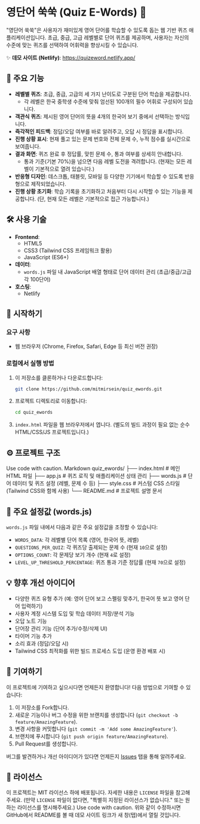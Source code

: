 # 영단어 쑥쑥 (Quiz E-Words) 🚀

"영단어 쑥쑥"은 사용자가 재미있게 영어 단어를 학습할 수 있도록 돕는 웹 기반 퀴즈 애플리케이션입니다. 초급, 중급, 고급 레벨별로 단어 퀴즈를 제공하며, 사용자는 자신의 수준에 맞는 퀴즈를 선택하여 어휘력을 향상시킬 수 있습니다.

✨ **데모 사이트 (Netlify)**: <a href="https://quizeword.netlify.app/" target="_blank" rel="noopener noreferrer">https://quizeword.netlify.app/</a>

## 🌟 주요 기능

*   **레벨별 퀴즈**: 초급, 중급, 고급의 세 가지 난이도로 구분된 단어 학습을 제공합니다.
    *   각 레벨은 한국 중학생 수준에 맞춰 엄선된 100개의 필수 어휘로 구성되어 있습니다.
*   **객관식 퀴즈**: 제시된 영어 단어의 뜻을 4개의 한국어 보기 중에서 선택하는 방식입니다.
*   **즉각적인 피드백**: 정답/오답 여부를 바로 알려주고, 오답 시 정답을 표시합니다.
*   **진행 상황 표시**: 현재 풀고 있는 문제 번호와 전체 문제 수, 누적 점수를 실시간으로 보여줍니다.
*   **결과 화면**: 퀴즈 완료 후 정답률, 맞힌 문제 수, 통과 여부를 상세히 안내합니다.
    *   통과 기준(기본 70%)을 넘으면 다음 레벨 도전을 격려합니다. (현재는 모든 레벨이 기본적으로 열려 있습니다.)
*   **반응형 디자인**: 데스크톱, 태블릿, 모바일 등 다양한 기기에서 학습할 수 있도록 반응형으로 제작되었습니다.
*   **진행 상황 초기화**: 학습 기록을 초기화하고 처음부터 다시 시작할 수 있는 기능을 제공합니다. (단, 현재 모든 레벨은 기본적으로 접근 가능합니다.)

## 🛠️ 사용 기술

*   **Frontend**:
    *   HTML5
    *   CSS3 (Tailwind CSS 프레임워크 활용)
    *   JavaScript (ES6+)
*   **데이터**:
    *   `words.js` 파일 내 JavaScript 배열 형태로 단어 데이터 관리 (초급/중급/고급 각 100단어)
*   **호스팅**:
    *   Netlify

## 🚀 시작하기

### 요구 사항

*   웹 브라우저 (Chrome, Firefox, Safari, Edge 등 최신 버전 권장)

### 로컬에서 실행 방법

1.  이 저장소를 클론하거나 다운로드합니다:
    ```bash
    git clone https://github.com/mitmirsein/quiz_ewords.git
    ```
2.  프로젝트 디렉토리로 이동합니다:
    ```bash
    cd quiz_ewords
    ```
3.  `index.html` 파일을 웹 브라우저에서 엽니다. (별도의 빌드 과정이 필요 없는 순수 HTML/CSS/JS 프로젝트입니다.)

## ⚙️ 프로젝트 구조
Use code with caution.
Markdown
quiz_ewords/
├── index.html # 메인 HTML 파일
├── app.js # 퀴즈 로직 및 애플리케이션 상태 관리
├── words.js # 단어 데이터 및 퀴즈 설정 (레벨, 문제 수 등)
├── style.css # 커스텀 CSS 스타일 (Tailwind CSS와 함께 사용)
└── README.md # 프로젝트 설명 문서
## 📝 주요 설정값 (words.js)

`words.js` 파일 내에서 다음과 같은 주요 설정값을 조정할 수 있습니다:

*   `WORDS_DATA`: 각 레벨별 단어 목록 (영어, 한국어 뜻, 레벨)
*   `QUESTIONS_PER_QUIZ`: 각 퀴즈당 출제되는 문제 수 (현재 `10`으로 설정)
*   `OPTIONS_COUNT`: 각 문제당 보기 개수 (현재 `4`로 설정)
*   `LEVEL_UP_THRESHOLD_PERCENTAGE`: 퀴즈 통과 기준 정답률 (현재 `70`으로 설정)

## 💡 향후 개선 아이디어

*   다양한 퀴즈 유형 추가 (예: 영어 단어 보고 스펠링 맞추기, 한국어 뜻 보고 영어 단어 입력하기)
*   사용자 계정 시스템 도입 및 학습 데이터 저장/분석 기능
*   오답 노트 기능
*   단어장 관리 기능 (단어 추가/수정/삭제 UI)
*   타이머 기능 추가
*   소리 효과 (정답/오답 시)
*   Tailwind CSS 최적화를 위한 빌드 프로세스 도입 (운영 환경 배포 시)

## 🤝 기여하기

이 프로젝트에 기여하고 싶으시다면 언제든지 환영합니다! 다음 방법으로 기여할 수 있습니다:

1.  이 저장소를 Fork합니다.
2.  새로운 기능이나 버그 수정을 위한 브랜치를 생성합니다 (`git checkout -b feature/AmazingFeature`).
3.  변경 사항을 커밋합니다 (`git commit -m 'Add some AmazingFeature'`).
4.  브랜치에 푸시합니다 (`git push origin feature/AmazingFeature`).
5.  Pull Request를 생성합니다.

버그를 발견하거나 개선 아이디어가 있다면 언제든지 [Issues](https://github.com/mitmirsein/quiz_ewords/issues) 탭을 통해 알려주세요.

## 📄 라이선스

이 프로젝트는 MIT 라이선스 하에 배포됩니다. 자세한 내용은 `LICENSE` 파일을 참고해주세요. (만약 `LICENSE` 파일이 없다면, "특별히 지정된 라이선스가 없습니다." 또는 원하는 라이선스를 명시해주세요.)
Use code with caution.
위와 같이 수정하시면 GitHub에서 README를 볼 때 데모 사이트 링크가 새 창(탭)에서 열릴 것입니다.
